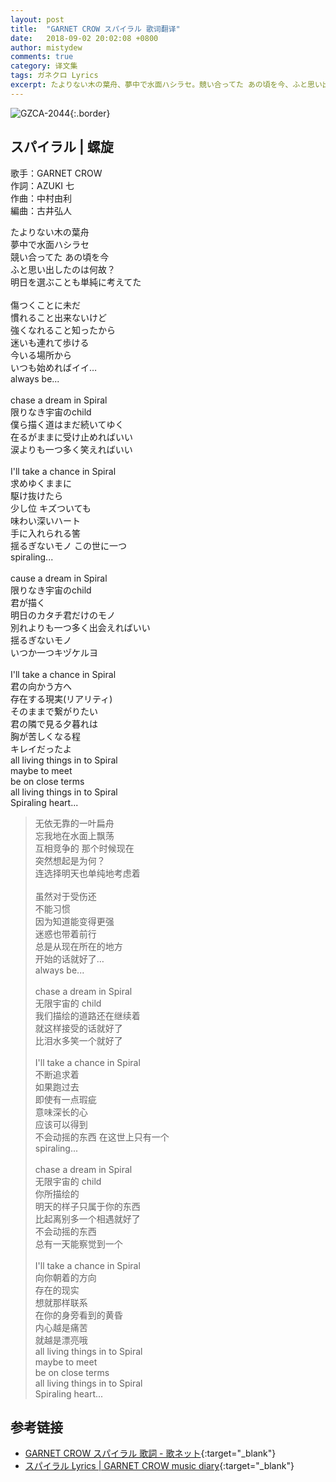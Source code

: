```yaml
---
layout: post
title:  "GARNET CROW スパイラル 歌词翻译"
date:   2018-09-02 20:02:08 +0800
author: mistydew
comments: true
category: 译文集
tags: ガネクロ Lyrics
excerpt: たよりない木の葉舟、夢中で水面ハシラセ。競い合ってた あの頃を今、ふと思い出したのは何故？明日を選ぶことも単純に考えてた。
---
```

![GZCA-2044](https://crowsub.github.io/assets/images/discography/single/GZCA-2044.jpg){:.border}

## スパイラル | 螺旋

歌手：GARNET CROW<br>
作詞：AZUKI 七<br>
作曲：中村由利<br>
編曲：古井弘人

<div class="lyric-original">
<p>
たよりない木の葉舟<br>
夢中で水面ハシラセ<br>
競い合ってた あの頃を今<br>
ふと思い出したのは何故？<br>
明日を選ぶことも単純に考えてた<br>
<br>
傷つくことに未だ<br>
慣れること出来ないけど<br>
強くなれること知ったから<br>
迷いも連れて歩ける<br>
今いる場所から<br>
いつも始めればイイ…<br>
always be...<br>
<br>
chase a dream in Spiral<br>
限りなき宇宙のchild<br>
僕ら描く道はまだ続いてゆく<br>
在るがままに受け止めればいい<br>
涙よりも一つ多く笑えればいい<br>
<br>
I'll take a chance in Spiral<br>
求めゆくままに<br>
駆け抜けたら<br>
少し位 キズついても<br>
味わい深いハート<br>
手に入れられる筈<br>
揺るぎないモノ この世に一つ<br>
spiraling...<br>
<br>
cause a dream in Spiral<br>
限りなき宇宙のchild<br>
君が描く<br>
明日のカタチ君だけのモノ<br>
別れよりも一つ多く出会えればいい<br>
揺るぎないモノ<br>
いつか一つキヅケルヨ<br>
<br>
I'll take a chance in Spiral<br>
君の向かう方へ<br>
存在する現実(リアリティ)<br>
そのままで繋がりたい<br>
君の隣で見る夕暮れは<br>
胸が苦しくなる程<br>
キレイだったよ<br>
all living things in to Spiral<br>
maybe to meet<br>
be on close terms<br>
all living things in to Spiral<br>
Spiraling heart...
</p>
</div>

<div class="lyric-translation">
<blockquote>
无依无靠的一叶扁舟<br>
忘我地在水面上飘荡<br>
互相竞争的 那个时候现在<br>
突然想起是为何？<br>
连选择明天也单纯地考虑着<br>
<br>
虽然对于受伤还<br>
不能习惯<br>
因为知道能变得更强<br>
迷惑也带着前行<br>
总是从现在所在的地方<br>
开始的话就好了…<br>
always be...<br>
<br>
chase a dream in Spiral<br>
无限宇宙的 child<br>
我们描绘的道路还在继续着<br>
就这样接受的话就好了<br>
比泪水多笑一个就好了<br>
<br>
I'll take a chance in Spiral<br>
不断追求着<br>
如果跑过去<br>
即使有一点瑕疵<br>
意味深长的心<br>
应该可以得到<br>
不会动摇的东西 在这世上只有一个<br>
spiraling...<br>
<br>
chase a dream in Spiral<br>
无限宇宙的 child<br>
你所描绘的<br>
明天的样子只属于你的东西<br>
比起离别多一个相遇就好了<br>
不会动摇的东西<br>
总有一天能察觉到一个<br>
<br>
I'll take a chance in Spiral<br>
向你朝着的方向<br>
存在的现实<br>
想就那样联系<br>
在你的身旁看到的黄昏<br>
内心越是痛苦<br>
就越是漂亮哦<br>
all living things in to Spiral<br>
maybe to meet<br>
be on close terms<br>
all living things in to Spiral<br>
Spiraling heart...
</blockquote>
</div>

## 参考链接

* [GARNET CROW スパイラル 歌詞 - 歌ネット](https://www.uta-net.com/song/16092){:target="_blank"}
* [スパイラル Lyrics \| GARNET CROW music diary](https://crowsub.github.io/lyrics/original/スパイラル.html){:target="_blank"}
